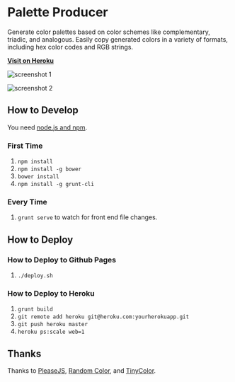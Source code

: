 # Palette Producer

Generate color palettes based on color schemes like complementary, triadic, and analogous. Easily copy generated colors in a variety of formats, including hex color codes and RGB strings.

**[Visit on Heroku](http://palette-producer.herokuapp.com/)**

![screenshot 1](https://raw.githubusercontent.com/moneypenny/palette-producer/master/screenshot.png)

![screenshot 2](https://raw.githubusercontent.com/moneypenny/palette-producer/master/screenshot2.png)

## How to Develop

You need [node.js and npm](http://nodejs.org/).

### First Time

1. `npm install`
1. `npm install -g bower`
1. `bower install`
1. `npm install -g grunt-cli`

### Every Time

1. `grunt serve` to watch for front end file changes.

## How to Deploy

### How to Deploy to Github Pages

1. `./deploy.sh`

### How to Deploy to Heroku

1. `grunt build`
1. `git remote add heroku git@heroku.com:yourherokuapp.git`
1. `git push heroku master`
1. `heroku ps:scale web=1`

## Thanks

Thanks to [PleaseJS](https://github.com/Fooidge/PleaseJS), [Random Color](https://github.com/davidmerfield/randomColor), and [TinyColor](https://github.com/bgrins/TinyColor).
